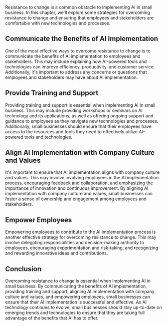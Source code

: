 

Resistance to change is a common obstacle to implementing AI in small business. In this chapter, we'll explore some strategies for overcoming resistance to change and ensuring that employees and stakeholders are comfortable with new technologies and processes.

Communicate the Benefits of AI Implementation
---------------------------------------------

One of the most effective ways to overcome resistance to change is to communicate the benefits of AI implementation to employees and stakeholders. This may include explaining how AI-powered tools and technologies can improve efficiency, productivity, and customer service. Additionally, it's important to address any concerns or questions that employees and stakeholders may have about AI implementation.

Provide Training and Support
----------------------------

Providing training and support is essential when implementing AI in small business. This may include providing workshops or seminars on AI technology and its applications, as well as offering ongoing support and guidance to employees as they navigate new technologies and processes. Additionally, small businesses should ensure that their employees have access to the resources and tools they need to effectively utilize AI-powered tools and technologies.

Align AI Implementation with Company Culture and Values
-------------------------------------------------------

It's important to ensure that AI implementation aligns with company culture and values. This may involve involving employees in the AI implementation process, encouraging feedback and collaboration, and emphasizing the importance of innovation and continuous improvement. By aligning AI implementation with company culture and values, small businesses can foster a sense of ownership and engagement among employees and stakeholders.

Empower Employees
-----------------

Empowering employees to contribute to the AI implementation process is another effective strategy for overcoming resistance to change. This may involve delegating responsibilities and decision-making authority to employees, encouraging experimentation and risk-taking, and recognizing and rewarding innovative ideas and contributions.

Conclusion
----------

Overcoming resistance to change is essential when implementing AI in small business. By communicating the benefits of AI implementation, providing training and support, aligning AI implementation with company culture and values, and empowering employees, small businesses can ensure that their AI implementation is successful and effective. As AI technology continues to evolve, small businesses should stay up-to-date on emerging trends and technologies to ensure that they are taking full advantage of the benefits that AI has to offer.
